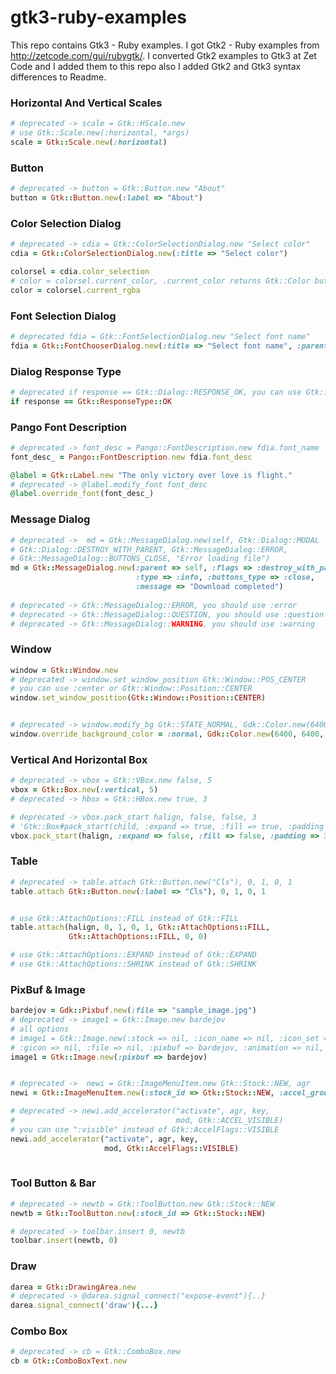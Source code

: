 gtk3-ruby-examples
==================

This repo contains Gtk3 - Ruby examples. I got Gtk2 - Ruby examples from http://zetcode.com/gui/rubygtk/. 
I converted Gtk2 examples to Gtk3 at Zet Code and I added them to this repo also I added Gtk2 and Gtk3 syntax differences to Readme.



### Horizontal And Vertical Scales

```Ruby
# deprecated -> scale = Gtk::HScale.new
# use Gtk::Scale.new(:horizontal, *args)
scale = Gtk::Scale.new(:horizontal)
```

### Button
```Ruby
# deprecated -> button = Gtk::Button.new "About"
button = Gtk::Button.new(:label => "About")
```

### Color Selection Dialog
```Ruby
# deprecated -> cdia = Gtk::ColorSelectionDialog.new "Select color"
cdia = Gtk::ColorSelectionDialog.new(:title => "Select color")

colorsel = cdia.color_selection
# color = colorsel.current_color, .current_color returns Gtk::Color but it should return Gdk::RGBA
color = colorsel.current_rgba
```

###  Font Selection Dialog
```Ruby
# deprecated fdia = Gtk::FontSelectionDialog.new "Select font name"
fdia = Gtk::FontChooserDialog.new(:title => "Select font name", :parent => nil)
```

### Dialog Response Type
```Ruby
# deprecated if response == Gtk::Dialog::RESPONSE_OK, you can use Gtk::ResponseType::OK
if response == Gtk::ResponseType::OK
```

### Pango Font Description
```Ruby
# deprecated -> font_desc = Pango::FontDescription.new fdia.font_name
font_desc_ = Pango::FontDescription.new fdia.font_desc

@label = Gtk::Label.new "The only victory over love is flight."
# deprecated -> @label.modify_font font_desc
@label.override_font(font_desc_)

```

### Message Dialog
```Ruby
# deprecated ->  md = Gtk::MessageDialog.new(self, Gtk::Dialog::MODAL |
# Gtk::Dialog::DESTROY_WITH_PARENT, Gtk::MessageDialog::ERROR, 
# Gtk::MessageDialog::BUTTONS_CLOSE, "Error loading file")
md = Gtk::MessageDialog.new(:parent => self, :flags => :destroy_with_parent,
                            :type => :info, :buttons_type => :close, 
                            :message => "Download completed")
                            
# deprecated -> Gtk::MessageDialog::ERROR, you should use :error
# deprecated -> Gtk::MessageDialog::QUESTION, you should use :question
# deprecated -> Gtk::MessageDialog::WARNING, you should use :warning
```

### Window 
```Ruby
window = Gtk::Window.new
# deprecated -> window.set_window_position Gtk::Window::POS_CENTER
# you can use :center or Gtk::Window::Position::CENTER
window.set_window_position(Gtk::Window::Position::CENTER)


# deprecated -> window.modify_bg Gtk::STATE_NORMAL, Gdk::Color.new(6400, 6400, 6440) 
window.override_background_color = :normal, Gdk::Color.new(6400, 6400, 6440)
```

### Vertical And Horizontal Box
```Ruby
# deprecated -> vbox = Gtk::VBox.new false, 5 
vbox = Gtk::Box.new(:vertical, 5)
# deprecated -> hbox = Gtk::HBox.new true, 3

# deprecated -> vbox.pack_start halign, false, false, 3
# 'Gtk::Box#pack_start(child, :expand => true, :fill => true, :padding => 0)'
vbox.pack_start(halign, :expand => false, :fill => false, :padding => 3) 

```

### Table
```Ruby
# deprecated -> table.attach Gtk::Button.new("Cls"), 0, 1, 0, 1
table.attach Gtk::Button.new(:label => "Cls"), 0, 1, 0, 1


# use Gtk::AttachOptions::FILL instead of Gtk::FILL
table.attach(halign, 0, 1, 0, 1, Gtk::AttachOptions::FILL,
             Gtk::AttachOptions::FILL, 0, 0)

# use Gtk::AttachOptions::EXPAND instead of Gtk::EXPAND
# use Gtk::AttachOptions::SHRINK instead of Gtk::SHRINK
```

### PixBuf & Image
```Ruby
bardejov = Gdk::Pixbuf.new(:file => "sample_image.jpg")
# deprecated -> image1 = Gtk::Image.new bardejov
# all options
# image1 = Gtk::Image.new(:stock => nil, :icon_name => nil, :icon_set => nil, 
# :gicon => nil, :file => nil, :pixbuf => bardejov, :animation => nil, :size => nil)
image1 = Gtk::Image.new(:pixbuf => bardejov)


# deprecated ->  newi = Gtk::ImageMenuItem.new Gtk::Stock::NEW, agr
newi = Gtk::ImageMenuItem.new(:stock_id => Gtk::Stock::NEW, :accel_group => agr)

# deprecated -> newi.add_accelerator("activate", agr, key, 
#                                    mod, Gtk::ACCEL_VISIBLE)
# you can use ":visible" instead of Gtk::AccelFlags::VISIBLE
newi.add_accelerator("activate", agr, key,
                     mod, Gtk::AccelFlags::VISIBLE)
                     
```

### Tool Button & Bar
```Ruby
# deprecated -> newtb = Gtk::ToolButton.new Gtk::Stock::NEW
newtb = Gtk::ToolButton.new(:stock_id => Gtk::Stock::NEW)

# deprecated -> toolbar.insert 0, newtb
toolbar.insert(newtb, 0)
```


### Draw
```Ruby
darea = Gtk::DrawingArea.new  
# deprecated -> @darea.signal_connect("expose-event"){..}
darea.signal_connect('draw'){...}
```

### Combo Box
```Ruby
# deprecated -> cb = Gtk::ComboBox.new
cb = Gtk::ComboBoxText.new
```
